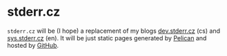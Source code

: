 stderr.cz
=========

`stderr.cz` will be (I hope) a replacement of my blogs [dev.stderr.cz](http://dev.stderr.cz) (cs) and [sys.stderr.cz](http://sys.stderr.cz) (en). It will be just static pages generated by [Pelican](http://getpelican.com) and hosted by [GitHub](http://github.com).
